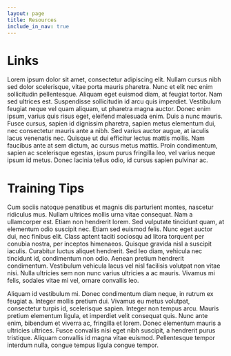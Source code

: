 ```yaml
---
layout: page
title: Resources
include_in_nav: true
---
```

# Links
Lorem ipsum dolor sit amet, consectetur adipiscing elit. Nullam cursus nibh sed dolor scelerisque, vitae porta mauris pharetra. Nunc et elit nec enim sollicitudin pellentesque. Aliquam eget euismod diam, at feugiat tortor. Nam sed ultrices est. Suspendisse sollicitudin id arcu quis imperdiet. Vestibulum feugiat neque vel quam aliquam, ut pharetra magna auctor. Donec enim ipsum, varius quis risus eget, eleifend malesuada enim. Duis a nunc mauris. Fusce cursus, sapien id dignissim pharetra, sapien metus elementum dui, nec consectetur mauris ante a nibh. Sed varius auctor augue, at iaculis lacus venenatis nec. Quisque ut dui efficitur lectus mattis mollis. Nam faucibus ante at sem dictum, ac cursus metus mattis. Proin condimentum, sapien ac scelerisque egestas, ipsum purus fringilla leo, vel varius neque ipsum id metus. Donec lacinia tellus odio, id cursus sapien pulvinar ac.

# Training Tips
Cum sociis natoque penatibus et magnis dis parturient montes, nascetur ridiculus mus. Nullam ultrices mollis urna vitae consequat. Nam a ullamcorper est. Etiam non hendrerit lorem. Sed vulputate tincidunt quam, at elementum odio suscipit nec. Etiam sed euismod felis. Nunc eget auctor dui, nec finibus elit. Class aptent taciti sociosqu ad litora torquent per conubia nostra, per inceptos himenaeos. Quisque gravida nisl a suscipit iaculis. Curabitur luctus aliquet hendrerit. Sed leo diam, vehicula nec tincidunt id, condimentum non odio. Aenean pretium hendrerit condimentum. Vestibulum vehicula lacus vel nisl facilisis volutpat non vitae nisi. Nulla ultricies sem non nunc varius ultricies a ac mauris. Vivamus mi felis, sodales vitae mi vel, ornare convallis leo.

Aliquam id vestibulum mi. Donec condimentum diam neque, in rutrum ex feugiat a. Integer mollis pretium dui. Vivamus eu metus volutpat, consectetur turpis id, scelerisque sapien. Integer non tempus arcu. Mauris pretium elementum ligula, et imperdiet velit consequat quis. Nunc ante enim, bibendum et viverra ac, fringilla et lorem. Donec elementum mauris a ultricies ultrices. Fusce convallis nisi eget nibh suscipit, a hendrerit purus tristique. Aliquam convallis id magna vitae euismod. Pellentesque tempor interdum nulla, congue tempus ligula congue tempor.